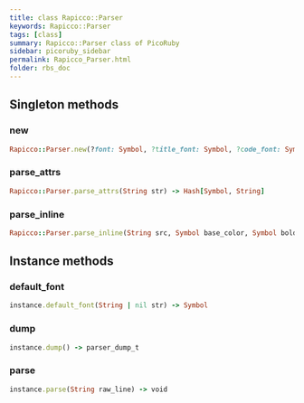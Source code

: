 ```yaml
---
title: class Rapicco::Parser
keywords: Rapicco::Parser
tags: [class]
summary: Rapicco::Parser class of PicoRuby
sidebar: picoruby_sidebar
permalink: Rapicco_Parser.html
folder: rbs_doc
---
```

## Singleton methods
### new

```ruby
Rapicco::Parser.new(?font: Symbol, ?title_font: Symbol, ?code_font: Symbol, ?bold_color: Symbol) -> void
```
### parse_attrs

```ruby
Rapicco::Parser.parse_attrs(String str) -> Hash[Symbol, String]
```
### parse_inline

```ruby
Rapicco::Parser.parse_inline(String src, Symbol base_color, Symbol bold_color) -> parser_dump_t
```
## Instance methods
### default_font

```ruby
instance.default_font(String | nil str) -> Symbol
```
### dump

```ruby
instance.dump() -> parser_dump_t
```
### parse

```ruby
instance.parse(String raw_line) -> void
```
